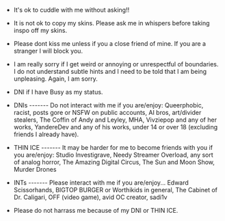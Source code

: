 * It's ok to cuddle with me without asking!!
* It is not ok to copy my skins. Please ask me in whispers before taking inspo off my skins.
* Please dont kiss me unless if you a close friend of mine. If you are a stranger I will block you.
* I am really sorry if I get weird or annoying or unrespectful of boundaries. I do not understand subtle hints and I need to be told that I am being unpleasing. Again, I am sorry.
* DNI if I have Busy as my status.

* DNIs ------- Do not interact with me if you are/enjoy:
Queerphobic, racist, posts gore or NSFW on public accounts, AI bros, art/divider stealers, The Coffin of Andy and Leyley, MHA, Vivziepop and any of her works, YandereDev and any of his works, under 14 or over 18 (excluding friends I already have).
* THIN ICE ------- It may be harder for me to become friends with you if you are/enjoy:
Studio Investigrave, Needy Streamer Overload, any sort of analog horror, The Amazing Digital Circus, The Sun and Moon Show, Murder Drones
* INTs ------- Please interact with me if you are/enjoy...
Edward Scissorhands, BIGTOP BURGER or Worthikids in general, The Cabinet of Dr. Caligari, OFF (video game), avid OC creator, sadi1v

* Please do not harrass me because of my DNI or THIN ICE.
